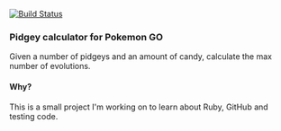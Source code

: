 [![Build Status](https://travis-ci.org/bwestover/pidgey.svg?branch=master)](https://travis-ci.org/bwestover/pidgey)

### Pidgey calculator for Pokemon GO

Given a number of pidgeys and an amount of candy, calculate the max number of evolutions.

#### Why?

This is a small project I'm working on to learn about Ruby, GitHub and testing code.
